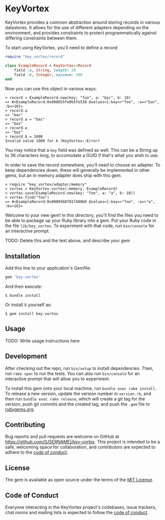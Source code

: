 # KeyVortex

KeyVortex provides a common abstraction around storing records in various datastores. It allows for the use of different adapters depending on the environment, and provides constraints to protect programmatically against differing constraints between them.

To start using KeyVortex, you'll need to define a record:

```ruby
require "key_vortex/record"

class ExampleRecord < KeyVortex::Record
	field :a, String, length: 20
	field :b, Integer, maximum: 100
end
```

Now you can use this object in various ways:

```
> record = ExampleRecord.new(key: "foo", a: "bar", b: 10)
=> #<ExampleRecord:0x000055fe0b5fe538 @values={:key=>"foo", :a=>"bar", :b=>10}>
> record.a
=> "bar"
> record.a = "baz"
=> "baz"
> record.a
=> "baz"
> record.b = 1000
Invalid value 1000 for b (KeyVortex::Error)
```

You may notice that a `key` field was defined as well. This can be a String up to 36 characters long, to accomodate a GUID if that's what you wish to use.

In order to save the record somewhere, you'll need to choose an adapter. To keep dependencies down, these will generally be implemented in other gems, but an in memory adapter does ship with this gem.

```
> require "key_vortex/adapter/memory"
> vortex = KeyVortex.vortex(:memory, ExampleRecord)
> vortex.save(ExampleRecord.new(key: "foo", a: "a", b: 10))
> vortex.find("foo")
=> #<ExampleRecord:0x0000560781f480b0 @values={:key=>"foo", :a=>"a", :b=>10}>
```

Welcome to your new gem! In this directory, you'll find the files you need to be able to package up your Ruby library into a gem. Put your Ruby code in the file `lib/key_vortex`. To experiment with that code, run `bin/console` for an interactive prompt.

TODO: Delete this and the text above, and describe your gem

## Installation

Add this line to your application's Gemfile:

```ruby
gem 'key-vortex'
```

And then execute:

    $ bundle install

Or install it yourself as:

    $ gem install key-vortex

## Usage

TODO: Write usage instructions here

## Development

After checking out the repo, run `bin/setup` to install dependencies. Then, run `rake spec` to run the tests. You can also run `bin/console` for an interactive prompt that will allow you to experiment.

To install this gem onto your local machine, run `bundle exec rake install`. To release a new version, update the version number in `version.rb`, and then run `bundle exec rake release`, which will create a git tag for the version, push git commits and the created tag, and push the `.gem` file to [rubygems.org](https://rubygems.org).

## Contributing

Bug reports and pull requests are welcome on GitHub at https://github.com/[USERNAME]/key-vortex. This project is intended to be a safe, welcoming space for collaboration, and contributors are expected to adhere to the [code of conduct](https://github.com/[USERNAME]/key-vortex/blob/main/CODE_OF_CONDUCT.md).

## License

The gem is available as open source under the terms of the [MIT License](https://opensource.org/licenses/MIT).

## Code of Conduct

Everyone interacting in the KeyVortex project's codebases, issue trackers, chat rooms and mailing lists is expected to follow the [code of conduct](https://github.com/[USERNAME]/key-vortex/blob/main/CODE_OF_CONDUCT.md).
